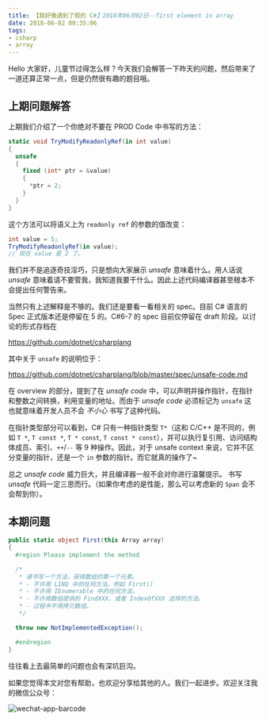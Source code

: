 ```yaml
---
title: 【我好像遇到了假的 C#】2018年06月02日--first element in array
date: 2018-06-02 00:35:06
tags:
- csharp
- array
---
```


Hello 大家好，儿童节过得怎么样？今天我们会解答一下昨天的问题，然后带来了一道还算正常一点，但是仍然很有趣的题目哦。

<!--more-->

## 上期问题解答

上期我们介绍了一个你绝对不要在 PROD Code 中书写的方法：

```cs
static void TryModifyReadonlyRef(in int value)
{
  unsafe
  {
    fixed (int* ptr = &value)
    {
      *ptr = 2;
    }
  }
}
```

这个方法可以将语义上为 `readonly ref` 的参数的值改变：

```cs
int value = 5;
TryModifyReadonlyRef(in value);
// 现在 value 是 2 了。
```

我们并不是追逐奇技淫巧，只是想向大家展示 *unsafe* 意味着什么。用人话说 *unsafe* 意味着请不要管我，我知道我要干什么。因此上述代码编译器甚至根本不会提出任何警告来。

当然只有上述解释是不够的。我们还是要看一看相关的 spec。目前 C# 语言的 Spec 正式版本还是停留在 5 的。C#6-7 的 spec 目前仅停留在 draft 阶段。以讨论的形式存档在

https://github.com/dotnet/csharplang

其中关于 `unsafe` 的说明位于：

https://github.com/dotnet/csharplang/blob/master/spec/unsafe-code.md

在 overview 的部分，提到了在 *unsafe code* 中，可以声明并操作指针，在指针和整数之间转换，利用变量的地址。而由于 *unsafe code* 必须标记为 `unsafe` 这也就意味着开发人员不会 *不小心* 书写了这种代码。

在指针类型部分可以看到，C# 只有一种指针类型 `T*`（这和 C/C++ 是不同的，例如 `T *`, `T const *`, `T * const`, `T const * const`），并可以执行复引用、访问结构体成员、索引、`++`/`--` 等 9 种操作。因此，对于 unsafe context 来说，它并不区分变量的指针，还是一个 `in` 参数的指针。而它就真的操作了~

总之 *unsafe code* 威力巨大，并且编译器一般不会对你进行温馨提示。 书写 *unsafe* 代码一定三思而行。（如果你考虑的是性能，那么可以考虑新的 `Span` 会不会帮到你）。

## 本期问题

```cs
public static object First(this Array array)
{
  #region Please implement the method

  /*
   * 请书写一个方法，获得数组的第一个元素。
   * - 不许用 LINQ 中的任何方法。例如 First()
   * - 不许用 IEnumerable 中的任何方法。
   * - 不许用数组提供的 FindXXX，或者 IndexOfXXX 这样的方法。
   * - 过程中不得拷贝数组。
   */

  throw new NotImplementedException();

  #endregion
}
```

往往看上去最简单的问题也会有深坑巨沟。

如果您觉得本文对您有帮助，也欢迎分享给其他的人。我们一起进步。欢迎关注我的微信公众号：

<img src="{{root_url}}/images/blog/funny_csharp_barcode.jpeg" style="text-align:center" alt="wechat-app-barcode"/>